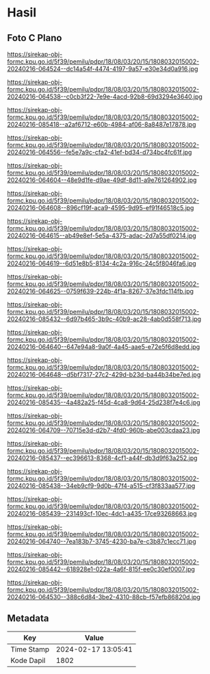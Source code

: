 # Hasil

## Foto C Plano

https://sirekap-obj-formc.kpu.go.id/5f39/pemilu/pdpr/18/08/03/20/15/1808032015002-20240216-064524--dc14a54f-4474-4197-9a57-e30e34d0a916.jpg

https://sirekap-obj-formc.kpu.go.id/5f39/pemilu/pdpr/18/08/03/20/15/1808032015002-20240216-064538--c0cb3f22-7e9e-4acd-92b8-69d3294e3640.jpg

https://sirekap-obj-formc.kpu.go.id/5f39/pemilu/pdpr/18/08/03/20/15/1808032015002-20240216-085418--a2af6712-e60b-4984-af06-8a8487e17878.jpg

https://sirekap-obj-formc.kpu.go.id/5f39/pemilu/pdpr/18/08/03/20/15/1808032015002-20240216-064556--fe5e7a9c-cfa2-41ef-bd34-d734bc4fc61f.jpg

https://sirekap-obj-formc.kpu.go.id/5f39/pemilu/pdpr/18/08/03/20/15/1808032015002-20240216-064604--48e9d1fe-d9ae-49df-8d11-a9e761264902.jpg

https://sirekap-obj-formc.kpu.go.id/5f39/pemilu/pdpr/18/08/03/20/15/1808032015002-20240216-064608--896cf19f-aca9-4595-9d95-ef91f46518c5.jpg

https://sirekap-obj-formc.kpu.go.id/5f39/pemilu/pdpr/18/08/03/20/15/1808032015002-20240216-064615--ab49e8ef-5e5a-4375-adac-2d7a55df0214.jpg

https://sirekap-obj-formc.kpu.go.id/5f39/pemilu/pdpr/18/08/03/20/15/1808032015002-20240216-064619--6d51e8b5-8134-4c2a-916c-24c5f8046fa6.jpg

https://sirekap-obj-formc.kpu.go.id/5f39/pemilu/pdpr/18/08/03/20/15/1808032015002-20240216-064625--0759f639-224b-4f1a-8267-37e3fdc114fb.jpg

https://sirekap-obj-formc.kpu.go.id/5f39/pemilu/pdpr/18/08/03/20/15/1808032015002-20240216-085432--6d97b465-3b9c-40b9-ac28-4ab0d558f713.jpg

https://sirekap-obj-formc.kpu.go.id/5f39/pemilu/pdpr/18/08/03/20/15/1808032015002-20240216-064640--647e94a8-9a0f-4a45-aae5-e72e5f6d8edd.jpg

https://sirekap-obj-formc.kpu.go.id/5f39/pemilu/pdpr/18/08/03/20/15/1808032015002-20240216-064648--d5bf7317-27c2-429d-b23d-ba44b34be7ed.jpg

https://sirekap-obj-formc.kpu.go.id/5f39/pemilu/pdpr/18/08/03/20/15/1808032015002-20240216-085435--4a482a25-f45d-4ca8-9d64-25d238f7e4c6.jpg

https://sirekap-obj-formc.kpu.go.id/5f39/pemilu/pdpr/18/08/03/20/15/1808032015002-20240216-064709--70715e3d-d2b7-4fd0-960b-abe003cdaa23.jpg

https://sirekap-obj-formc.kpu.go.id/5f39/pemilu/pdpr/18/08/03/20/15/1808032015002-20240216-085437--ec396613-8368-4cf1-a44f-db3d9f63a252.jpg

https://sirekap-obj-formc.kpu.go.id/5f39/pemilu/pdpr/18/08/03/20/15/1808032015002-20240216-085438--34eb9cf9-9d0b-47f4-a515-cf3f833aa577.jpg

https://sirekap-obj-formc.kpu.go.id/5f39/pemilu/pdpr/18/08/03/20/15/1808032015002-20240216-085439--231493cf-10ec-4dc1-a435-17ce93268663.jpg

https://sirekap-obj-formc.kpu.go.id/5f39/pemilu/pdpr/18/08/03/20/15/1808032015002-20240216-064740--7ea183b7-3745-4230-ba7e-c3b87c1ecc71.jpg

https://sirekap-obj-formc.kpu.go.id/5f39/pemilu/pdpr/18/08/03/20/15/1808032015002-20240216-085442--618928e1-022a-4a6f-815f-ee0c30ef0007.jpg

https://sirekap-obj-formc.kpu.go.id/5f39/pemilu/pdpr/18/08/03/20/15/1808032015002-20240216-064530--388c6d84-3be2-4310-88cb-f57efb86820d.jpg


## Metadata

| Key        | Value               |
| ---------- | ------------------- |
| Time Stamp | 2024-02-17 13:05:41 |
| Kode Dapil | 1802                |



